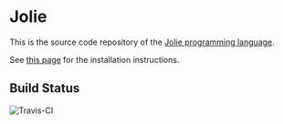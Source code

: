# Jolie

This is the source code repository of the [Jolie programming language](http://www.jolie-lang.org).

See [this page](http://jolie-lang.org/downloads.html) for the installation instructions.

## Build Status

![Travis-CI](https://travis-ci.org/jolie/jolie.svg?branch=master)

